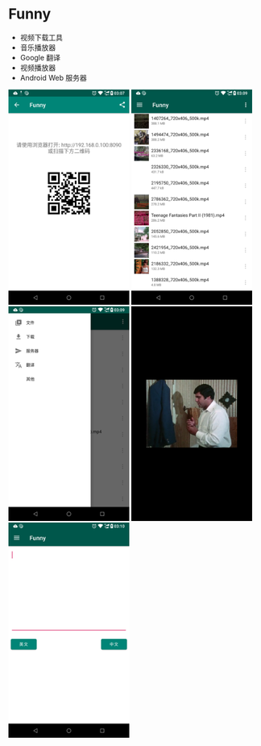 # Funny

* 视频下载工具
* 音乐播放器
* Google 翻译
* 视频播放器
* Android Web 服务器

<div>
<img width="240" src="screenshots/screen1.png"/>
<img width="240" src="screenshots/screen2.png"/>
<img width="240" src="screenshots/screen3.png"/>
<img width="240" src="screenshots/screen4.png"/>
<img width="240" src="screenshots/screen5.png"/>
</div>
